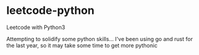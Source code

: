 # leetcode-python

Leetcode with Python3

Attempting to solidify some python skills... I've been using go and rust for the last year, so it may take some time to get more pythonic
